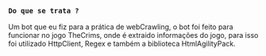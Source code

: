 ### `Do que se trata ?`

Um bot que eu fiz para a prática de webCrawling, o bot foi feito para funcionar no jogo TheCrims, onde é extraido informações do jogo,
para isso foi utilizado HttpClient, Regex e também a biblioteca HtmlAgilityPack.
